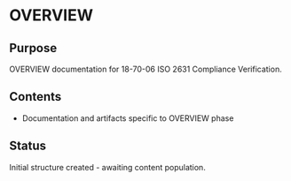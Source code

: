 # OVERVIEW

## Purpose
OVERVIEW documentation for 18-70-06 ISO 2631 Compliance Verification.

## Contents
- Documentation and artifacts specific to OVERVIEW phase

## Status
Initial structure created - awaiting content population.
